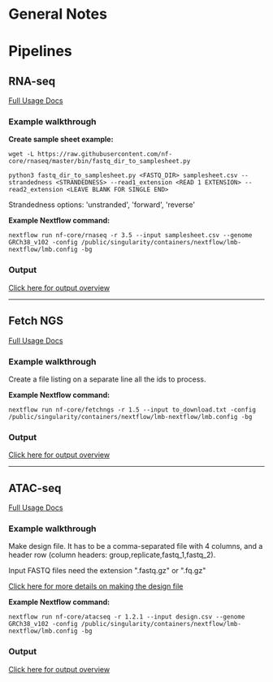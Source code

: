 General Notes
=============

# Pipelines

## RNA-seq
[Full Usage Docs](https://nf-co.re/rnaseq/3.6/usage)

### Example walkthrough

**Create sample sheet example:**

    wget -L https://raw.githubusercontent.com/nf-core/rnaseq/master/bin/fastq_dir_to_samplesheet.py
    
    python3 fastq_dir_to_samplesheet.py <FASTQ_DIR> samplesheet.csv --strandedness <STRANDEDNESS> --read1_extension <READ 1 EXTENSION> --read2_extension <LEAVE BLANK FOR SINGLE END>

Strandedness options: 'unstranded', 'forward', 'reverse'

**Example Nextflow command:**

    nextflow run nf-core/rnaseq -r 3.5 --input samplesheet.csv --genome GRCh38_v102 -config /public/singularity/containers/nextflow/lmb-nextflow/lmb.config -bg

### Output
[Click here for output overview](https://nf-co.re/rnaseq/3.6/output)

 ---

## Fetch NGS
[Full Usage Docs](https://nf-co.re/fetchngs/1.5/usage)

### Example walkthrough

Create a file listing on a separate line all the ids to process.

**Example Nextflow command:**

    nextflow run nf-core/fetchngs -r 1.5 --input to_download.txt -config /public/singularity/containers/nextflow/lmb-nextflow/lmb.config -bg

### Output
[Click here for output overview](https://nf-co.re/fetchngs/1.5/output)

---

## ATAC-seq

[Full Usage Docs](https://nf-co.re/atacseq/1.2.1/usage)

### Example walkthrough   
Make design file.  It has to be a comma-separated file with 4 columns, and a header row (column headers: group,replicate,fastq_1,fastq_2).  

Input FASTQ files need the extension ".fastq.gz" or ".fq.gz" 


[Click here for more details on making the design file](https://nf-co.re/atacseq/1.2.1/docs/usage#multiple-replicates)


**Example Nextflow command:**

    nextflow run nf-core/atacseq -r 1.2.1 --input design.csv --genome GRCh38_v102 -config /public/singularity/containers/nextflow/lmb-nextflow/lmb.config -bg


### Output
[Click here for output overview](https://nf-co.re/atacseq/1.2.1/output)



